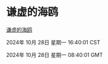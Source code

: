 # 谦虚的海鸥
[谦虚的海鸥](http://219.139.197.74:56308/qxdho/course/base/hotlink/index.php)

2024年 10月 28日 星期一 16:40:01 CST

2024年 10月 28日 星期一 08:40:01 GMT
